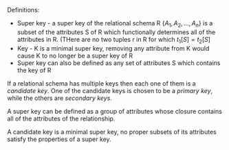 Definitions:
- Super key - a super key of the relational schema R $\{A_1,A_2,...,A_n\}$ is a subset of the attributes S of R which functionally determines all of the attributes in R. (THere are no two tuples r in R for which $t_1[S]=t_2[S]$ 
- Key - K is a minimal super key, removing any attribute from K would cause K to no longer be a super key of R
- Super key can also be defined as any set of attributes S which contains the key of R

If a relational schema has multiple keys then each one of them is a _candidate key_.
One of the candidate keys is chosen to be a _primary key_, while the others are _secondary keys_.

A super key can be defined as a group of attributes whose closure contains all of the attributes of the relationship.

A candidate key is a minimal super key, no proper subsets of its attributes satisfy the properties of a super key.